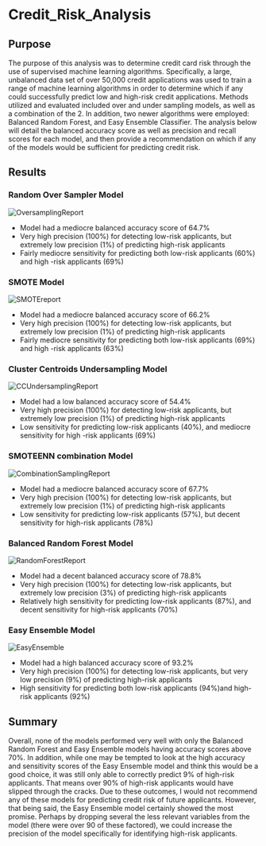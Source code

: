 # Credit_Risk_Analysis


## Purpose 

The purpose of this analysis was to determine credit card risk through the use of supervised machine learning algorithms. Specifically, a large, unbalanced data set of over 50,000 credit applications was used to train a range of machine learning algorithms in order to determine which if any could successfully predict low and high-risk credit applications.  Methods utilized and evaluated included over and under sampling models, as well as a combination of the 2. In addition, two newer algorithms were employed: Balanced Random Forest, and Easy Ensemble Classifier. The analysis below will detail the balanced accuracy score as well as precision and recall scores for each model, and then provide a recommendation on which if any of the models would be sufficient for predicting credit risk. 


## Results 

### Random Over Sampler Model
![OversamplingReport](https://user-images.githubusercontent.com/81761879/130283920-3b9fa990-2d7c-45e3-ad25-197b0337c873.PNG)

* Model had a mediocre balanced accuracy score of 64.7%
* Very high precision (100%) for detecting low-risk applicants, but extremely low precision (1%) of predicting high-risk applicants 
* Fairly mediocre sensitivity for predicting both low-risk applicants (60%) and high -risk applicants (69%)

### SMOTE Model 
![SMOTEreport](https://user-images.githubusercontent.com/81761879/130284782-62288bac-669d-4e47-8b3c-b74ccd1d5573.PNG)

* Model had a mediocre balanced accuracy score of 66.2%
* Very high precision (100%) for detecting low-risk applicants, but extremely low precision (1%) of predicting high-risk applicants 
* Fairly mediocre sensitivity for predicting both low-risk applicants (69%) and high -risk applicants (63%)

### Cluster Centroids Undersampling Model 
![CCUndersamplingReport](https://user-images.githubusercontent.com/81761879/130285032-c85647c8-6ebf-4c7a-943d-b0cf271c52b9.PNG)

* Model had a low balanced accuracy score of 54.4%
* Very high precision (100%) for detecting low-risk applicants, but extremely low precision (1%) of predicting high-risk applicants 
* Low sensitivity for predicting low-risk applicants (40%), and mediocre sensitivity for high -risk applicants (69%)

### SMOTEENN combination Model
![CombinationSamplingReport](https://user-images.githubusercontent.com/81761879/130285522-d88a08eb-646c-4c62-beb2-71a29e14f041.PNG)

* Model had a mediocre balanced accuracy score of 67.7%
* Very high precision (100%) for detecting low-risk applicants, but extremely low precision (1%) of predicting high-risk applicants 
* Low sensitivity for predicting low-risk applicants (57%), but decent sensitivity for high-risk applicants (78%)

### Balanced Random Forest Model
![RandomForestReport](https://user-images.githubusercontent.com/81761879/130285832-6b2c59df-d9e6-4566-a315-a952f4070376.PNG)

* Model had a decent balanced accuracy score of 78.8%
* Very high precision (100%) for detecting low-risk applicants, but extremely low precision (3%) of predicting high-risk applicants 
* Relatively high sensitivity for predicting low-risk applicants (87%), and decent sensitivity for high-risk applicants (70%)

### Easy Ensemble Model 
![EasyEnsemble](https://user-images.githubusercontent.com/81761879/130286049-51139577-ee7f-431c-b185-1a0c3ecbaf43.PNG)

* Model had a high balanced accuracy score of 93.2%
* Very high precision (100%) for detecting low-risk applicants, but very low precision (9%) of predicting high-risk applicants 
* High sensitivity for predicting both low-risk applicants (94%)and high-risk applicants (92%)


 ## Summary
 
 Overall,  none of the models performed very well with only the Balanced Random Forest and Easy Ensemble models having accuracy scores above 70%. In addition, while one may be tempted to look at the high  accuracy and sensitivity scores of the Easy Ensemble model and think this would be a good choice, it was still only able to correctly predict 9% of high-risk applicants. That means over 90% of high-risk applicants would have slipped through the cracks. Due to these outcomes, I would not recommend any of these models for predicting credit risk of future applicants. However, that being said, the Easy Ensemble model certainly showed the most promise. Perhaps by dropping several the less relevant variables from the model (there were over 90 of these factored), we could increase the precision of the model specifically for identifying high-risk applicants.



